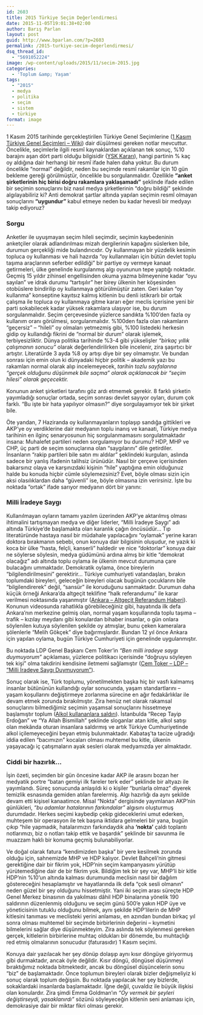 ```yaml
---
id: 2603
title: 2015 Türkiye Seçim Değerlendirmesi
date: 2015-11-05T19:01:38+02:00
author: Barış Parlan
layout: post
guid: http://www.bparlan.com/?p=2603
permalink: /2015-turkiye-secim-degerlendirmesi/
dsq_thread_id:
  - "5691052224"
image: /wp-content/uploads/2015/11/secim-2015.jpg
categories:
  - 'Toplum &amp; Yaşam'
tags:
  - "2015"
  - medya
  - politika
  - seçim
  - sistem
  - türkiye
format: image
---
```

<div class="ttr_start">
</div>

1 Kasım 2015 tarihinde gerçekleştirilen Türkiye Genel Seçimlerine (<a href="https://tr.wikipedia.org/wiki/Kas%C4%B1m_2015_T%C3%BCrkiye_genel_se%C3%A7imleri" target="_blank">1 Kasım Türkiye Genel Seçimleri &#8211; Wiki</a>) dair düşülmesi gereken notlar mevcuttur. Öncelikle, seçimlerle ilgili resmî kaynaklardan açıklanan tek sonuç, %10 barajını aşan dört parti olduğu bilgisidir (<a href="http://www.ysk.gov.tr/ysk/docs/Kararlar/2015Pdf/2015-2193.pdf" target="_blank">YSK Kararı</a>), hangi partinin % kaç oy aldığına dair herhangi bir resmî ifade halen daha yoktur. Bu durum öncelikle “normal” değildir, neden bu seçimde resmî rakamlar için 10 gün bekleme gereği görülmüştür, öncelikle bu sorgulanmalıdır. Özellikle **“anket şirketlerinin hiç birisi doğru rakamlara yaklaşamadı”** şeklinde ifade edilen bir seçimin sonuçlarını biz nasıl medya şirketlerinin “doğru bildiği” şeklinde algılayabiliriz ki? Anti demokrat şartlar altında yapılan seçimin resmî olmayan sonuçlarını **“uygundur”** kabul etmeye neden bu kadar hevesli bir medyayı takip ediyoruz?

### Sorgu

Anketler ile uyuşmayan seçim hileli seçimdir, seçimin kaybedeninin anketçiler olarak adlandırılması mizah dergilerinin kapağını süslerken bile, durumun gerçekliği mide bulandırıcıdır. Oy kullanmayan bir yüzdelik kesimin topluca oy kullanması ve hali hazırda &#8220;oy kullanmaları için bütün devlet toplu taşıma araçlarının seferber edildiği&#8221; bir partiye oy vermeye kanaat getirmeleri, ülke genelinde kurgulanmış algı oyununun tepe yaptığı noktadır. Geçmiş 15 yıldır zihinsel engellisinden okuma yazma bilmeyenine kadar &#8220;oyu sayılan&#8221; ve idrak durumu &#8220;tartışılır&#8221; her birey ülkenin her köşesinden otobüslere bindirilip oy kullanmaya götürülmüştür zaten. Geri kalan “oy kullanma” konseptine kayıtsız kalmış kitlenin bu denli istikrarlı bir ortak çalışma ile topluca oy kullanmaya gitme kararı eğer meclis içerisine yeni bir parti sokabilecek kadar yüksek rakamlara ulaşıyor ise, bu durum sorgulanmalıdır. Seçim çerçevesinde yüzlerce sandıkta %100’den fazla oy kullanım oranı görülmesi, sorgulanmalıdır. %100den fazla olan rakamların “geçersiz” – “hileli” oy olmaları yetmezmiş gibi, %100 listedeki herkesin gidip oy kullandığı fikrini de “normal bir durum” olarak işlemek, terbiyesizliktir. Dünya politika tarihinde %3-4 gibi yükselişler _“birkaç yıllık çalışmanın sonucu”_ olarak değerlendirilirken bile incelenir, zira şaşırtıcı bir artıştır. Literatürde 3 ayda %8 oy artışı diye bir şey olmamıştır. Ve bundan sonrası için emin olun ki dünyadaki hiçbir politik – akademik yazı bu rakamları normal olarak alıp incelemeyecek, _tarihin tozlu sayfalarına “gerçek olduğunu düşünmek bile saçma” olarak açıklanacak bir “seçim hilesi” olarak geçecektir._

Konunun anket şirketleri tarafını göz ardı etmemek gerekir. 8 farklı şirketin yayımladığı sonuçlar ortada, seçim sonrası devlet sayıyor oyları, durum çok farklı. “Bu işte bir hata yapılıyor olmasın?” diye sorgulayamıyor tek bir şirket bile.

Öte yandan, 7 Haziranda oy kullanmayanların toplaşıp sandığa gittikleri ve AKP&#8217;ye oy verdiklerine dair medyanın toplu inanış ve kanaati, Türkiye medya tarihinin en ilginç senaryosunun hiç sorgulanmamasını sorgulatmaktadır insana: Muhalefet partileri neden sorgulamıyor bu durumu? HDP, MHP ve CHP, üç parti de seçim sonuçlarına olan &#8220;saygılarını&#8221; dile getirdiler. İnsanların &#8220;rakip partileri bile satın mı aldılar&#8221; şeklindeki kurguları, aslında sadece bir yanlış ifadenin talihsiz ürünüdür. Nasıl bir çerçeve içerisinden bakarsınız olaya ve karşınızdaki kişinin “hile” yaptığına emin olduğunuz halde bu konuda hiçbir cümle söylemezsiniz? Evet, böyle olması sizin için aksi olasılıklardan daha “güvenli” ise, böyle olmasına izin verirsiniz. İşte bu noktada “ortak” ifade sarıyor medyanın dört bir yanını:

### Milli İradeye Saygı

Kullanılmayan oyların tamamı yazılım üzerinden AKP&#8217;ye aktarılmış olması ihtimalini tartışmayan medya ve diğer liderler, &#8220;Milli İradeye Saygı&#8221; adı altında Türkiye&#8217;de başlamakta olan karanlık çağın öncüsüdür&#8230; Tıp literatüründe hastaya nasıl bir müdahale yapılacağını &#8220;oylamak&#8221; yerine kararı doktora bırakmanın sebebi, onun konuya dair bilgisinin oluşudur, ne yazık ki koca bir ülke &#8220;hasta, felçli, kanserli&#8221; haldedir ve nice &#8220;doktorlar&#8221; konuya dair ne söylerse söylesin, medya güdümünü ardına almış bir kitle &#8220;demokrat olacağız&#8221; adı altında toplu oylama ile ülkenin mevcut durumuna çare bulacağını ummaktadır. Demokratik oylama, önce bireylerin &#8220;bilgilendirilmesini&#8221; gerektirir&#8230; Türkiye cumhuriyeti vatandaşları, bırakın toplumdaki bireyleri, geleceğin bireyleri olacak bugünün çocuklarını bile &#8220;bilgilendirerek&#8221; değil, &#8220;sansür&#8221; ile koruduğunu sanmaktadır. Durumun daha küçük örneği Ankara’da altgeçit teklifine “halk referandumu” ile karar verilmesi noktasında yaşanmıştır (<a href="https://www.youtube.com/watch?v=YY4Nbeed-hk" target="_blank">Ankara &#8211; Altgeçit Referandum Haberi</a>). Konunun videosunda rahatlıkla görebileceğiniz gibi, hayatında ilk defa Ankara’nın merkezine gelmiş olan, normal yaşam koşullarında toplu taşıma – trafik – kızılay meydanı gibi konulardan bihaber insanlar, o gün onlara söylenilen kutuya söylenilen şekilde oy atmışlar, bunu çeken kameralara şölenlerle “Melih Gökçek” diye bağırmışlardır. Bundan 12 yıl önce Ankara için yapılan oylama, bugün Türkiye Cumhuriyeti için genelinde uygulanmıştır.

Bu noktada LDP Genel Başkanı Cem Toker’in _“Ben milli iradeye saygı duymuyorum”_ açıklaması, yüzlerce politikacı içerisinde “doğruyu söyleyen tek kişi” olma takdirini kendisine iletmemi sağlamıştır (<a href="https://www.youtube.com/watch?v=NaEadXb6Rd4" target="_blank">Cem Toker &#8211; LDP &#8211; &#8220;Milli İradeye Saygı Duymuyorum&#8221;</a>).

Sonuç olarak ise, Türk toplumu, yönetilmekten başka hiç bir vasfı kalmamış insanlar bütününün kullandığı oylar sonucunda, yaşam standartlarını – yaşam koşullarını değiştirmeye zorlanma sürecine en ağır fedakârlıklar ile devam etmek zorunda bırakılmıştır. Zira henüz net olarak rakamsal sonuçlarını bilmediğimiz seçimin yaşamsal sonuçlarını hissetmeye başlamıştır toplum (<a href="http://www.diken.com.tr/istanbulun-gobeginde-icki-icenlere-tayyip-erdogan-sloganli-saldiri/" target="_blank">Alkol kullananlara saldırı</a>). İstanbulda “Recep Tayip Erdoğan” ve “Ya Allah Bismillah” şeklinde sloganlar atan kitle, alkol satışı olan mekânda oturan insanlara saldırmış ve artık Türkiye Cumhuriyetinde alkol içilemeyeceğini beyan etmiş bulunmaktadır. Kabataş’ta tacize uğradığı iddia edilen “bacımızın” kocaları olması muhtemel bu kitle, ülkenin yaşayacağı iç çatışmaların ayak sesleri olarak medyamızda yer almaktadır.

### Ciddi bir hazırlık…

İşin özeti, seçimden bir gün öncesine kadar AKP ile arasını bozan her medyatik portre “batan gemiyi ilk fareler terk eder” şeklinde bir altyazı ile yayımlandı. Süreç sonucunda anlaşıldı ki o kişiler &#8220;bunlarla olmaz&#8221; diyerek temizlik esnasında gemiden atılan farelermiş. Algı hazırlığı da aynı şekilde devam etti kişisel kanaatimce. Misal &#8220;Nokta&#8221; dergisinde yayımlanan AKP&#8217;nin günlükleri, _&#8220;bu adamlar hatalarının farkındalar&#8221;_ algısını oluşturmuş durumdadır. Herkes seçimi kaybedip çekip gideceklerini umut ederken, muhteşem bir operasyon ile tek başına iktidara gelmeleri bir yana, bugün çıkıp &#8220;hile yapmadık, hatalarımızın farkındaydık aha **&#8216;nokta&#8217;** çaldı toplantı notlarımızı, biz o notları takip ettik ve başardık&#8221; şeklinde bir savunma ile muazzam haklı bir konuma geçmiş bulunabiliyorlar.

Ve doğal olarak fatura “kendimizden başka” bir yere kesilmek zorunda olduğu için, sahnemizde MHP ve HDP kalıyor. Devlet Bahçeli’nin gitmesi gerektiğine dair bir fikrim yok, HDP’nin seçim kampanyasını yürütüp yürütemediğine dair de bir fikrim yok. Bildiğim tek bir şey var, MHP’li bir kitle HDP’nin %10’un altında kalması durumunda meclisin nasıl bir dağılım göstereceğini hesaplamıştır ve hayatlarında ilk defa “çok sesli olmanın” neden güzel bir şey olduğunu hissetmiştir. Yani iki seçim arası süreçte HDP Genel Merkez binasının da yakılması dâhil HDP binalarına yönelik 190 saldırının düzenlenmiş olduğunu ve seçim günü 500’e yakın HDP üye ve yöneticisinin tutuklu olduğunu bilmek, aynı şekilde HDP’lilerin de MHP kitlesini tanıması ve meclisteki yerini anlaması, en azından bundan birkaç yıl sonra olması muhtemel bir seçimde birbirlerinin değerini – kıymetini bilmelerini sağlar diye düşünmekteyim. Zira aslında tek söylenmesi gereken gerçek, kitlelerin birbirlerine muhtaç oldukları bir dönemde, bu muhtaçlığı red etmiş olmalarının sonucudur (faturasıdır) 1 Kasım seçimi.

Konuya dair yazılacak her şey dönüp dolaşıp aynı kısır döngüye giriyormuş gibi durmaktadır, ancak öyle değildir. Kısır döngü, döngüsel düşünmeyi bıraktığımız noktada bitmektedir, ancak bu döngüsel düşüncelerin sonu &#8220;biz&#8221; de başlamaktadır. Önce toplumun bireyleri olarak bizler değişmeliyiz ki sonuç olarak toplum değişsin. Bu noktada yapılacak her şey bizlerde, sokaklardaki insanlarda başlamaktadır. İğne değil, çuvaldız ile büyük ilişkisi olan konulardır. Zira şimdi Emma Goldman&#8217;ın _&#8220;_<span class="st"><em>Oy vermek bir şeyleri değiştirseydi, yasaklanırdı&#8221;</em> sözünü söyleyeceğin kitlenin seni anlaması için, demokrasiye dair bir miktar fikri olması gerekir.</span>

<div class="ttr_end">
</div>